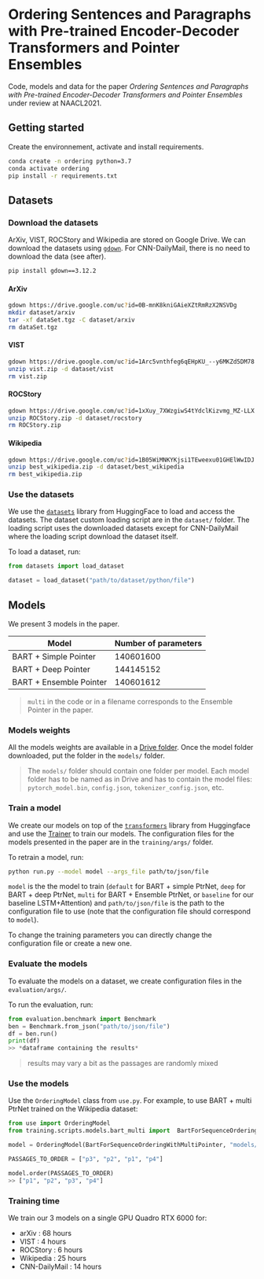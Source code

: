 # Ordering Sentences and Paragraphs with Pre-trained Encoder-Decoder Transformers and Pointer Ensembles

Code, models and data for the paper *Ordering Sentences and Paragraphs with Pre-trained Encoder-Decoder Transformers and Pointer Ensembles* under review at NAACL2021.

## Getting started

Create the environnement, activate and install requirements.

```bash
conda create -n ordering python=3.7
conda activate ordering
pip install -r requirements.txt
```

## Datasets

### Download the datasets

ArXiv, VIST, ROCStory and Wikipedia are stored on Google Drive.
We can download the datasets using [``gdown``](https://pypi.org/project/gdown/).
For CNN-DailyMail, there is no need to download the data (see after).

```bash
pip install gdown==3.12.2 
```

#### ArXiv

```bash
gdown https://drive.google.com/uc?id=0B-mnK8kniGAieXZtRmRzX2NSVDg
mkdir dataset/arxiv
tar -xf dataSet.tgz -C dataset/arxiv
rm dataSet.tgz
```

#### VIST

```bash
gdown https://drive.google.com/uc?id=1Arc5vnthfeg6qEHpKU_--y6MKZd5DM78
unzip vist.zip -d dataset/vist
rm vist.zip
```

#### ROCStory

```bash
gdown https://drive.google.com/uc?id=1xXuy_7XWzgiwS4tYdclKizvmg_MZ-LLX
unzip ROCStory.zip -d dataset/rocstory
rm ROCStory.zip
```

#### Wikipedia

```bash
gdown https://drive.google.com/uc?id=1B05WiMNKYKjsi1TEweexu01GHElWwIDJ
unzip best_wikipedia.zip -d dataset/best_wikipedia
rm best_wikipedia.zip
```

### Use the datasets

We use the [``datasets``](https://github.com/huggingface/datasets) library from HuggingFace to load and access the datasets.
The dataset custom loading script are in the ``dataset/`` folder.
The loading script uses the downloaded datasets except for CNN-DailyMail where the loading script download the dataset itself.

To load a dataset, run:

```python
from datasets import load_dataset

dataset = load_dataset("path/to/dataset/python/file")
```

## Models

We present 3 models in the paper.

| Model | Number of parameters | 
| --- | --- |
| BART + Simple Pointer | 140601600 |
| BART + Deep Pointer | 144145152 |
| BART + Ensemble Pointer | 140601612 | 

> ``multi`` in the code or in a filename corresponds to the Ensemble Pointer in the paper.

### Models weights

All the models weights are available in a [Drive folder](https://drive.google.com/drive/folders/1pSLMX8CLJzoF4rUTSuFd2omPAjLLsBmQ?usp=sharing).
Once the model folder downloaded, put the folder in the ``models/`` folder. 
> The ``models/`` folder should contain one folder per model. Each model folder has to be named as in Drive and has to contain the model files: ``pytorch_model.bin``, ``config.json``, ``tokenizer_config.json``, etc.

### Train a model

We create our models on top of the [``transformers``](https://github.com/huggingface/transformers) library from Huggingface and use the [Trainer](https://github.com/huggingface/transformers/blob/v3.4.0/src/transformers/trainer.py) to train our models.
The configuration files for the models presented in the paper are in the ``training/args/`` folder.

To retrain a model, run:

```bash
python run.py --model model --args_file path/to/json/file
```

``model`` is the the model to train (``default`` for BART + simple PtrNet, ``deep`` for BART + deep PtrNet, ``multi`` for BART + Ensemble PtrNet, or ``baseline`` for our baseline LSTM+Attention) and ``path/to/json/file`` is the path to the configuration file to use (note that the configuration file should correspond to ``model``).

To change the training parameters you can directly change the configuration file or create a new one.

### Evaluate the models

To evaluate the models on a dataset, we create configuration files in the ``evaluation/args/``.

To run the evaluation, run:

```python
from evaluation.benchmark import Benchmark
ben = Benchmark.from_json("path/to/json/file")
df = ben.run()
print(df)
>> *dataframe containing the results*
```

> results may vary a bit as the passages are randomly mixed

### Use the models

Use the ``OrderingModel`` class from ``use.py``. 
For example, to use BART + multi PtrNet trained on the Wikipedia dataset:

```python
from use import OrderingModel
from training.scripts.models.bart_multi import  BartForSequenceOrderingWithMultiPointer

model = OrderingModel(BartForSequenceOrderingWithMultiPointer, "models/bart-base-multi-best-wikipedia", "facebook/bart-base")

PASSAGES_TO_ORDER = ["p3", "p2", "p1", "p4"]

model.order(PASSAGES_TO_ORDER)
>> ["p1", "p2", "p3", "p4"]
```

### Training time

We train our 3 models on a single GPU Quadro RTX 6000 for:

- arXiv : 68 hours
- VIST : 4 hours
- ROCStory : 6 hours
- Wikipedia : 25 hours
- CNN-DailyMail : 14 hours